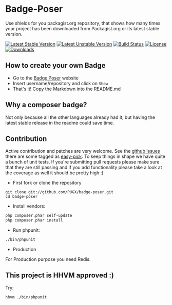 Badge-Poser
===========

Use shields for you packagist.org repository, that shows how many times your project has been downloaded from Packagist.org
or its latest stable version.

[![Latest Stable Version](https://poser.pugx.org/pugx/badge-poser/version.svg)](https://packagist.org/packages/pugx/badge-poser)
[![Latest Unstable Version](https://poser.pugx.org/pugx/badge-poser/v/unstable.svg)](https://packagist.org/packages/pugx/badge-poser)
[![Build Status](https://secure.travis-ci.org/PUGX/badge-poser.svg)](http://travis-ci.org/PUGX/badge-poser)
[![License](https://poser.pugx.org/pugx/badge-poser/license.svg)](https://packagist.org/packages/pugx/badge-poser)
[![Downloads](https://poser.pugx.org/pugx/badge-poser/d/total.svg)](https://packagist.org/packages/pugx/badge-poser)

## How to create your own Badge
-  Go to the [Badge Poser](https://poser.pugx.org) website
-  Insert username/repository and click on `Show`
-  That's it!  Copy the Markdown into the README.md

## Why a composer badge?

Not only because all the other languages already had it, but having the latest stable release in the readme could save time.

## Contribution

Active contribution and patches are very welcome.
See the [github issues](https://github.com/PUGX/badge-poser/issues?state=open) there are some tagged as [easy-pick](https://github.com/PUGX/badge-poser/issues?labels=easy-pick&page=1&state=open).
To keep things in shape we have quite a bunch of unit tests. If you're submitting pull requests please
make sure that they are still passing and if you add functionality please
take a look at the coverage as well it should be pretty high :)

- First fork or clone the repository

```
git clone git://github.com/PUGX/badge-poser.git
cd badge-poser
```

- Install vendors:

``` bash
php composer.phar self-update
php composer.phar install
```

- Run phpunit:

``` bash
./bin/phpunit
```

- Production

For Production purpose you need Redis.

## This project is HHVM approved :)

Try:

``` bash
hhvm ./bin/phpunit
```

